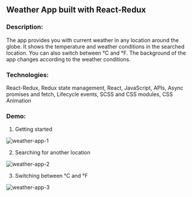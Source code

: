 ## Weather App built with React-Redux
### Description: 
The app provides you with current weather in any location around the globe. It shows the temperature and weather conditions in the searched location. You can also switch between °C and °F. The background of the app changes according to the weather conditions.

### Technologies: 
React-Redux, Redux state management, React, JavaScript, APIs, Async promises and fetch, Lifecycle events, SCSS and CSS modules, CSS Animation

### Demo:
1. Getting started

![weather-app-1](https://user-images.githubusercontent.com/66952678/100876611-8625ca00-349f-11eb-8214-9030c7821a9e.gif)

2. Searching for another location

![weather-app-2](https://user-images.githubusercontent.com/66952678/100877125-401d3600-34a0-11eb-8ae7-26d59806123f.gif)

3. Switching between °C and °F

![weather-app-3](https://user-images.githubusercontent.com/66952678/100877458-b752ca00-34a0-11eb-86e3-72d0f3b3bf83.gif)


